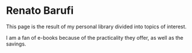 # Renato Barufi
This page is the result of my personal library divided into topics of interest.

I am a fan of e-books because of the practicality they offer, as well as the savings. 
